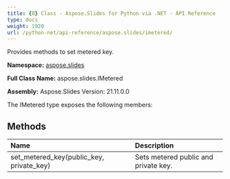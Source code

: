 ```yaml
---
title: {0} Class - Aspose.Slides for Python via .NET - API Reference
type: docs
weight: 1920
url: /python-net/api-reference/aspose.slides/imetered/
---
```


Provides methods to set metered key.

**Namespace:** [aspose.slides](/python-net/api-reference/aspose.slides/)

**Full Class Name:** aspose.slides.IMetered

**Assembly:**  Aspose.Slides Version: 21.11.0.0

The IMetered type exposes the following members:
## **Methods**
|**Name**|**Description**|
| :- | :- |
|set_metered_key(public_key, private_key)|Sets metered public and private key.|
